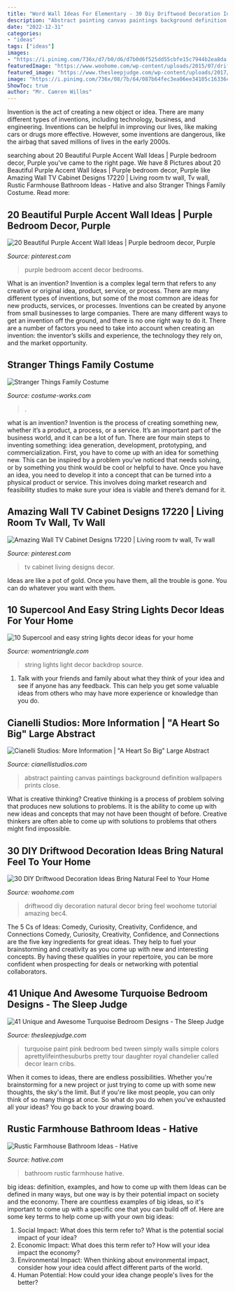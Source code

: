 ```yaml
---
title: "Word Wall Ideas For Elementary - 30 Diy Driftwood Decoration Ideas Bring Natural Feel To Your Home"
description: "Abstract painting canvas paintings background definition wallpapers prints close"
date: "2022-12-31"
categories:
- "ideas"
tags: ["ideas"]
images:
- "https://i.pinimg.com/736x/d7/b0/d6/d7b0d6f525dd55cbfe15c7944b2ea8da.jpg"
featuredImage: "https://www.woohome.com/wp-content/uploads/2015/07/driftwood-home-decor-woohome-5.jpg"
featured_image: "https://www.thesleepjudge.com/wp-content/uploads/2017/12/Simply-Pink-Blue.jpg"
image: "https://i.pinimg.com/736x/08/7b/64/087b64fec3ea06ee34105c16336cdc66.jpg"
ShowToc: true
author: "Mr. Camren Willms"
---
```



Invention is the act of creating a new object or idea. There are many different types of inventions, including technology, business, and engineering. Inventions can be helpful in improving our lives, like making cars or drugs more effective. However, some inventions are dangerous, like the airbag that saved millions of lives in the early 2000s.

	

		
searching about 20 Beautiful Purple Accent Wall Ideas | Purple bedroom decor, Purple you've came to the right page. We have 8 Pictures about 20 Beautiful Purple Accent Wall Ideas | Purple bedroom decor, Purple like Amazing Wall TV Cabinet Designs 17220 | Living room tv wall, Tv wall, Rustic Farmhouse Bathroom Ideas - Hative and also Stranger Things Family Costume. Read more:
		
    
## 20 Beautiful Purple Accent Wall Ideas | Purple Bedroom Decor, Purple

<img loading=lazy src="https://i.pinimg.com/736x/d7/b0/d6/d7b0d6f525dd55cbfe15c7944b2ea8da.jpg" onerror="this.onerror=null;this.src='https://tse1.mm.bing.net/th?id=OIP.UdL_8NslZuMnoQOUbD6h4AHaLH&amp;pid=15.1';" alt="20 Beautiful Purple Accent Wall Ideas | Purple bedroom decor, Purple">

_Source: pinterest.com_

>purple bedroom accent decor bedrooms. 

	

What is an invention?
Invention is a complex legal term that refers to any creative or original idea, product, service, or process. There are many different types of inventions, but some of the most common are ideas for new products, services, or processes. Inventions can be created by anyone from small businesses to large companies. There are many different ways to get an invention off the ground, and there is no one right way to do it. There are a number of factors you need to take into account when creating an invention: the inventor’s skills and experience, the technology they rely on, and the market opportunity.

    
## Stranger Things Family Costume

<img loading=lazy src="https://photos.costume-works.com/full/stranger_things_family.jpg" onerror="this.onerror=null;this.src='https://tse3.mm.bing.net/th?id=OIP.bv0hdGKBHCvhZmrvRPRBmwHaKt&amp;pid=15.1';" alt="Stranger Things Family Costume">

_Source: costume-works.com_

>. 

	

what is an invention?
Invention is the process of creating something new, whether it’s a product, a process, or a service. It’s an important part of the business world, and it can be a lot of fun.
There are four main steps to inventing something: idea generation, development, prototyping, and commercialization. First, you have to come up with an idea for something new. This can be inspired by a problem you’ve noticed that needs solving, or by something you think would be cool or helpful to have. Once you have an idea, you need to develop it into a concept that can be turned into a physical product or service. This involves doing market research and feasibility studies to make sure your idea is viable and there’s demand for it.

    
## Amazing Wall TV Cabinet Designs 17220 | Living Room Tv Wall, Tv Wall

<img loading=lazy src="https://i.pinimg.com/736x/08/7b/64/087b64fec3ea06ee34105c16336cdc66.jpg" onerror="this.onerror=null;this.src='https://tse3.mm.bing.net/th?id=OIP.JJJfrE4CnII3_4VKnwYTAQHaHa&amp;pid=15.1';" alt="Amazing Wall TV Cabinet Designs 17220 | Living room tv wall, Tv wall">

_Source: pinterest.com_

>tv cabinet living designs decor. 

	

Ideas are like a pot of gold. Once you have them, all the trouble is gone. You can do whatever you want with them.

    
## 10 Supercool And Easy String Lights Decor Ideas For Your Home

<img loading=lazy src="https://www.womentriangle.com/wp-content/uploads/2016/12/string-light-backdrop.jpg" onerror="this.onerror=null;this.src='https://tse3.mm.bing.net/th?id=OIP.gcbP1HOpOXE1Xw-VZmrXtwHaLF&amp;pid=15.1';" alt="10 Supercool and easy string lights decor ideas for your home">

_Source: womentriangle.com_

>string lights light decor backdrop source. 

	

1. Talk with your friends and family about what they think of your idea and see if anyone has any feedback. This can help you get some valuable ideas from others who may have more experience or knowledge than you do.

    
## Cianelli Studios: More Information | &quot;A Heart So Big&quot; Large Abstract

<img loading=lazy src="http://www.cianellistudios.com/images/abstract-art/abstract-art-canvas-prints-ahsb2.jpg" onerror="this.onerror=null;this.src='https://tse4.mm.bing.net/th?id=OIP.EJ_3lSO1q2b4_ZZDtKYInAHaHa&amp;pid=15.1';" alt="Cianelli Studios: More Information | &quot;A Heart So Big&quot; Large Abstract">

_Source: cianellistudios.com_

>abstract painting canvas paintings background definition wallpapers prints close. 

	

What is creative thinking?
Creative thinking is a process of problem solving that produces new solutions to problems. It is the ability to come up with new ideas and concepts that may not have been thought of before. Creative thinkers are often able to come up with solutions to problems that others might find impossible.

    
## 30 DIY Driftwood Decoration Ideas Bring Natural Feel To Your Home

<img loading=lazy src="https://www.woohome.com/wp-content/uploads/2015/07/driftwood-home-decor-woohome-5.jpg" onerror="this.onerror=null;this.src='https://tse2.mm.bing.net/th?id=OIP.EkFJ6sUCPei70tbxH2kamAHaLJ&amp;pid=15.1';" alt="30 DIY Driftwood Decoration Ideas Bring Natural Feel to Your Home">

_Source: woohome.com_

>driftwood diy decoration natural decor bring feel woohome tutorial amazing bec4. 

	

The 5 Cs of Ideas: Comedy, Curiosity, Creativity, Confidence, and Connections
Comedy, Curiosity, Creativity, Confidence, and Connections are the five key ingredients for great ideas. They help to fuel your brainstorming and creativity as you come up with new and interesting concepts. By having these qualities in your repertoire, you can be more confident when prospecting for deals or networking with potential collaborators.

    
## 41 Unique And Awesome Turquoise Bedroom Designs - The Sleep Judge

<img loading=lazy src="https://www.thesleepjudge.com/wp-content/uploads/2017/12/Simply-Pink-Blue.jpg" onerror="this.onerror=null;this.src='https://tse4.mm.bing.net/th?id=OIP.TinLxqGdQebWRMtIlgGq7QHaLH&amp;pid=15.1';" alt="41 Unique and Awesome Turquoise Bedroom Designs - The Sleep Judge">

_Source: thesleepjudge.com_

>turquoise paint pink bedroom bed tween simply walls simple colors aprettylifeinthesuburbs pretty tour daughter royal chandelier called decor learn cribs. 

	

When it comes to ideas, there are endless possibilities. Whether you're brainstorming for a new project or just trying to come up with some new thoughts, the sky's the limit. But if you're like most people, you can only think of so many things at once. So what do you do when you've exhausted all your ideas? You go back to your drawing board.

    
## Rustic Farmhouse Bathroom Ideas - Hative

<img loading=lazy src="https://hative.com/wp-content/uploads/2016/05/21-rustic-bathroom-ideas.jpg" onerror="this.onerror=null;this.src='https://tse1.mm.bing.net/th?id=OIP.EUbYVgZ6mH1SSL73_uRhSAAAAA&amp;pid=15.1';" alt="Rustic Farmhouse Bathroom Ideas - Hative">

_Source: hative.com_

>bathroom rustic farmhouse hative. 

	

big ideas: definition, examples, and how to come up with them
Ideas can be defined in many ways, but one way is by their potential impact on society and the economy. There are countless examples of big ideas, so it's important to come up with a specific one that you can build off of. Here are some key terms to help come up with your own big ideas:
1. Social Impact: What does this term refer to? What is the potential social impact of your idea?  
2. Economic Impact: What does this term refer to? How will your idea impact the economy?  
3. Environmental Impact: When thinking about environmental impact, consider how your idea could affect different parts of the world. 
4. Human Potential: How could your idea change people's lives for the better?

